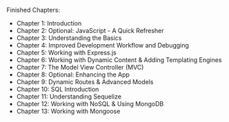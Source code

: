 Finished Chapters:

- Chapter 1: Introduction
- Chapter 2: Optional: JavaScript - A Quick Refresher
- Chapter 3: Understanding the Basics
- Chapter 4: Improved Development Workflow and Debugging
- Chapter 5: Working with Express.js
- Chapter 6: Working with Dynamic Content & Adding Templating Engines
- Chapter 7: The Model View Controller (MVC)
- Chapter 8: Optional: Enhancing the App
- Chapter 9: Dynamic Routes & Advanced Models
- Chapter 10: SQL Introduction
- Chapter 11: Understanding Sequelize
- Chapter 12: Working with NoSQL & Using MongoDB
- Chapter 13: Working with Mongoose
